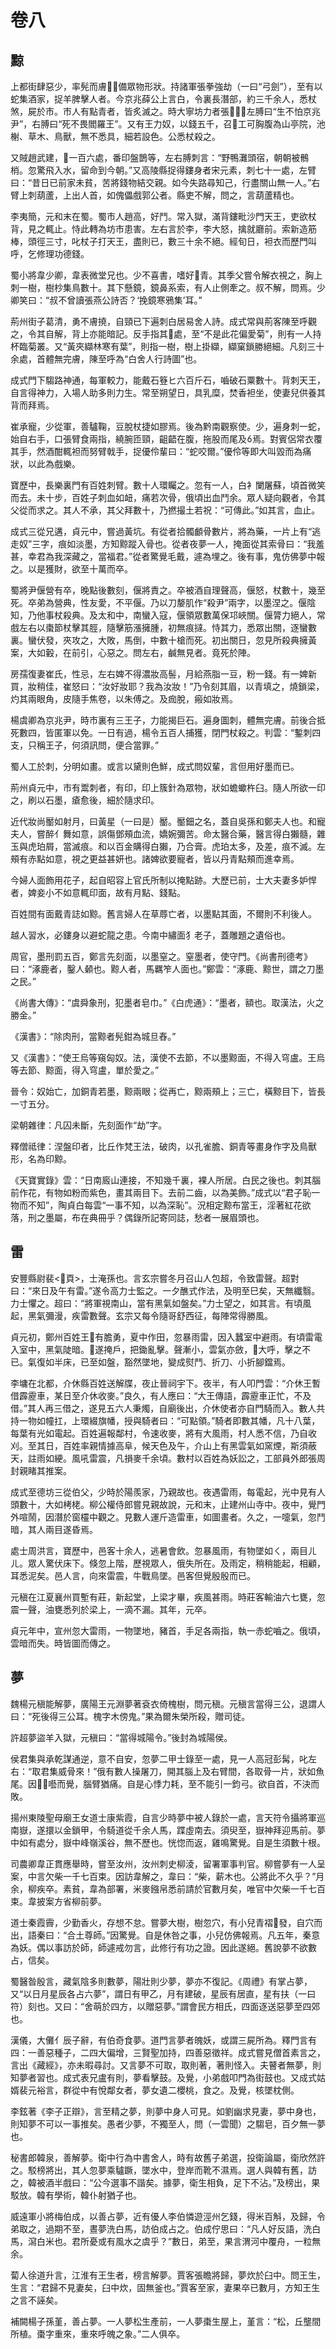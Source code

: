 # 卷八

## 黥

上都街肆惡少，率髡而膚，備眾物形狀。持諸軍張拳強劫（一曰“弓劍”），至有以蛇集酒家，捉羊脾擊人者。今京兆薛公上言白，令裏長潛部，約三千余人，悉杖煞，屍於市。市人有點青者，皆炙滅之。時大寧坊力者張，左膊曰“生不怕京兆尹”，右膊曰“死不畏閻羅王”。又有王力奴，以錢五千，召工可胸腹為山亭院，池榭、草木、鳥獸，無不悉具，細若設色。公悉杖殺之。

又賊趙武建，一百六處，番印盤鵲等，左右膊刺言：“野鴨灘頭宿，朝朝被鶻梢。忽驚飛入水，留命到今朝。”又高陵縣捉得鏤身者宋元素，刺七十一處，左臂曰：“昔日已前家未貧，苦將錢物結交親。如今失路尋知己，行盡關山無一人。”右臂上刺葫蘆，上出人首，如傀儡戲郭公者。縣吏不解，問之，言葫蘆精也。

李夷簡，元和末在蜀。蜀市人趙高，好鬥。常入獄，滿背鏤毗沙門天王，吏欲杖背，見之輒止。恃此轉為坊市患害。左右言於李，李大怒，擒就廳前。索新造筋棒，頭徑三寸，叱杖子打天王，盡則已，數三十余不絕。經旬日，袒衣而歷門叫呼，乞修理功德錢。

蜀小將韋少卿，韋表微堂兄也。少不喜書，嗜好青。其季父嘗令解衣視之，胸上刺一樹，樹杪集鳥數十。其下懸鏡，鏡鼻系索，有人止側牽之。叔不解，問焉。少卿笑曰：“叔不曾讀張燕公詩否？‘挽鏡寒鴉集’耳。”

荊州街子葛清，勇不膚撓，自頸已下遍刺白居易舍人詩。成式常與荊客陳至呼觀之，令其自解，背上亦能暗記。反手指其處，至“不是此花偏愛菊”，則有一人持杯臨菊叢。又“黃夾纈林寒有葉”，則指一樹，樹上掛纈，纈窠鎖勝絕細。凡刻三十余處，首體無完膚，陳至呼為“白舍人行詩圖”也。

成式門下騶路神通，每軍較力，能戴石簦ヒ六百斤石，嚙破石粟數十。背刺天王，自言得神力，入場人助多則力生。常至朔望日，具乳糜，焚香袒坐，使妻兒供養其背而拜焉。

崔承寵，少從軍，善驢鞠，豆脫杖捷如膠焉。後為黔南觀察使。少，遍身刺一蛇，始自右手，口張臂食兩指，繞腕匝頸，齟齬在腹，拖股而尾及焉。對賓侶常衣覆其手，然酒酣輒袒而努臂戟手，捉優伶輩曰：“蛇咬爾。”優伶等即大叫毀而為痛狀，以此為戲樂。

寶歷中，長樂裏門有百姓刺臂。數十人環矚之。忽有一人，白衤闌屠蘇，頃首微笑而去。未十步，百姓子刺血如衄，痛若次骨，俄頃出血鬥余。眾人疑向觀者，令其父從而求之。其人不承，其父拜數十，乃撚撮土若祝：“可傳此。”如其言，血止。

成式三從兄遘，貞元中，嘗過黃坑。有從者拾髑顱骨數片，將為藥，一片上有“逃走奴”三字，痕如淡墨，方知黥蹤入骨也。從者夜夢一人，掩面從其索骨曰：“我羞甚，幸君為我深藏之，當福君。”從者驚覺毛戴，遽為埋之。後有事，鬼仿佛夢中報之。以是獲財，欲至十萬而卒。

蜀將尹偃營有卒，晚點後數刻，偃將責之。卒被酒自理聲高，偃怒，杖數十，幾至死。卒弟為營典，性友愛，不平偃。乃以刀嫠肌作“殺尹”兩字，以墨涅之。偃陰知，乃他事杖殺典。及太和中，南蠻入寇，偃領眾數萬保邛峽關。偃膂力絕人，常戲左右以棗節杖擊其脛，隨擊筋漲擁腫，初無痕撻。恃其力，悉眾出關，逐蠻數裏。蠻伏發，夾攻之，大敗，馬倒，中數十槍而死。初出關日，忽見所殺典擁黃案，大如轂，在前引，心惡之。問左右，鹹無見者。竟死於陣。

房孺復妻崔氏，性忌，左右婢不得濃妝高髻，月給燕脂一豆，粉一錢。有一婢新買，妝稍佳，崔怒曰：“汝好妝耶？我為汝妝！”乃令刻其眉，以青填之，燒鎖梁，灼其兩眼角，皮隨手焦卷，以朱傅之。及痂脫，瘢如妝焉。

楊虞卿為京兆尹，時市裏有三王子，力能揭巨石。遍身圖刺，體無完膚。前後合抵死數四，皆匿軍以免。一日有過，楊令五百人捕獲，閉門杖殺之。判雲：“鏨刺四支，只稱王子，何須訊問，便合當罪。”

蜀人工於刺，分明如畫。或言以黛則色鮮，成式問奴輩，言但用好墨而已。

荊州貞元中，市有鬻刺者，有印，印上簇針為眾物，狀如蟾蠍杵臼。隨人所欲一印之，刷以石墨，瘡愈後，細於隨求印。

近代妝尚靨如射月，曰黃星（一曰是）靨。靨鈿之名，蓋自吳孫和鄭夫人也。和寵夫人，嘗醉亻舞如意，誤傷鄧頰血流，嬌婉彌苦。命太醫合藥，醫言得白獺髓，雜玉與虎珀屑，當滅痕。和以百金購得白獺，乃合膏。虎珀太多，及差，痕不滅。左頰有赤點如意，視之更益甚妍也。諸婢欲要寵者，皆以丹青點頰而進幸焉。

今婦人面飾用花子，起自昭容上官氏所制以掩點跡。大歷已前，士大夫妻多妒悍者，婢妾小不如意輒印面，故有月點、錢點。

百姓間有面戴青誌如黥。舊言婦人在草蓐亡者，以墨點其面，不爾則不利後人。

越人習水，必鏤身以避蛇龍之患。今南中繡面犭老子，蓋雕題之遺俗也。

周官，墨刑罰五百，鄭言先刻面，以墨窒之。窒墨者，使守門。《尚書刑德考》曰：“涿鹿者，鑿人顙也。黥人者，馬羈笮人面也。”鄭雲：“涿鹿、黥世，謂之刀墨之民。”

《尚書大傳》：“虞舜象刑，犯墨者皂巾。”《白虎通》：“墨者，額也。取漢法，火之勝金。”

《漢書》：“除肉刑，當黥者髡鉗為城旦舂。”

又《漢書》：“使王烏等窺匈奴。法，漢使不去節，不以墨黥面，不得入穹盧。王烏等去節、黥面，得入穹盧，單於愛之。”

晉令：奴始亡，加銅青若墨，黥兩眼；從再亡，黥兩頰上；三亡，橫黥目下，皆長一寸五分。

梁朝雜律：凡囚未斷，先刻面作“劫”字。

釋僧祗律：涅盤印者，比丘作梵王法，破肉，以孔雀膽、銅青等畫身作字及鳥獸形，名為印黥。

《天寶實錄》雲：“日南廄山連接，不知幾千裏，裸人所居。白民之後也。刺其腦前作花，有物如粉而紫色，畫其兩目下。去前二齒，以為美飾。”成式以“君子恥一物而不知”，陶貞白每雲“一事不知，以為深恥”。況相定黥布當王，淫著紅花欲落，刑之墨屬，布在典冊乎？偶錄所記寄同誌，愁者一展眉頭也。

## 雷

安豐縣尉裴<頁>，士淹孫也。言玄宗嘗冬月召山人包超，令致雷聲。超對曰：“來日及午有雷。”遂令高力士監之。一夕醮式作法，及明至巳矣，天無纖翳。力士懼之。超曰：“將軍視南山，當有黑氣如盤矣。”力士望之，如其言。有頃風起，黑氣彌漫，疾雷數聲。玄宗又每令隨哥舒西征，每陣常得勝風。

貞元初，鄭州百姓王有膽勇，夏中作田，忽暴雨雷，因入蠶室中避雨。有頃雷電入室中，黑氣陡暗。遂掩戶，把鋤亂擊。聲漸小，雲氣亦斂，大呼，擊之不已。氣復如半床，已至如盤，豁然墜地，變成熨鬥、折刀、小折腳鐺焉。

李墉在北都，介休縣百姓送解牒，夜止晉祠宇下。夜半，有人叩門雲：“介休王暫借霹靂車，某日至介休收麥。”良久，有人應曰：“大王傳語，霹靂車正忙，不及借。”其人再三借之，遂見五六人秉燭，自廟後出，介休使者亦自門騎而入。數人共持一物如幢扛，上環綴旗幡，授與騎者曰：“可點領。”騎者即數其幡，凡十八葉，每葉有光如電起。百姓遍報鄰村，令速收麥，將有大風雨，村人悉不信，乃自收刈。至其日，百姓率親情據高阜，候天色及午，介山上有黑雲氣如窯煙，斯須蔽天，註雨如綆。風吼雷震，凡損麥千余頃。數村以百姓為妖訟之，工部員外郎張周封親睹其推案。

成式至德坊三從伯父，少時於陽羨家，乃親故也。夜遇雷雨，每電起，光中見有人頭數十，大如栲栳。柳公權侍郎嘗見親故說，元和末，止建州山寺中。夜中，覺門外喧鬧，因潛於窗欞中觀之。見數人運斤造雷車，如圖畫者。久之，一嚏氣，忽鬥暗，其人兩目遂昏焉。

處士周洪言，寶歷中，邑客十余人，逃暑會飲。忽暴風雨，有物墜如ㄑ，兩目ㄦㄦ。眾人驚伏床下。倏忽上階，歷視眾人，俄失所在。及雨定，稍稍能起，相顧，耳悉泥矣。邑人言，向來雷震，牛戰鳥墜。邑客但覺殷殷而已。

元稹在江夏襄州買塹有莊，新起堂，上梁才畢，疾風甚雨。時莊客輸油六七甕，忽震一聲，油甕悉列於梁上，一滴不漏。其年，元卒。

貞元年中，宣州忽大雷雨，一物墜地，豬首，手足各兩指，執一赤蛇嚙之。俄頃，雲暗而失。時皆圖而傳之。

## 夢

魏楊元稹能解夢，廣陽王元淵夢著袞衣倚槐樹，問元稹。元稹言當得三公，退謂人曰：“死後得三公耳。槐字木傍鬼。”果為爾朱榮所殺，贈司徒。

許超夢盜羊入獄，元稹曰：“當得城陽令。”後封為城陽侯。

侯君集與承乾謀通逆，意不自安，忽夢二甲士錄至一處，見一人高冠彭髯，叱左右：“取君集威骨來！”俄有數人操屠刀，開其腦上及右臂間，各取骨一片，狀如魚尾。因囈而覺，腦臂猶痛。自是心悸力耗，至不能引一鈞弓。欲自首，不決而敗。

揚州東陵聖母廟王女道士康紫霞，自言少時夢中被人錄於一處，言天符令攝將軍巡南嶽，遂擐以金鎖甲，令騎道從千余人馬，蹀虛南去。須臾至，嶽神拜迎馬前。夢中如有處分，嶽中峰嶺溪谷，無不歷也。恍惚而返，雞鳴驚覺。自是生須數十根。

司農卿韋正貫應舉時，嘗至汝州，汝州刺史柳淩，留署軍事判官。柳嘗夢有一人呈案，中言欠柴一千七百束。因訪韋解之，韋曰：“柴，薪木也。公將此不久乎？”月余，柳疾卒。素貧，韋為部署，米麥鏹帛悉前請於官數月矣，唯官中欠柴一千七百束。韋披案方省柳前夢。

道士秦霞霽，少勤香火，存想不怠。嘗夢大樹，樹忽穴，有小兒青褶發，自穴而出，語秦曰：“合土尊師。”因驚覺。自是休咎之事，小兒仿佛報焉。凡五年，秦意為妖。偶以事訪於師，師遽戒勿言，此修行有功之證。因此遂絕。舊說夢不欲數占，信矣。

蜀醫昝殷言，藏氣陰多則數夢，陽壯則少夢，夢亦不復記。《周禮》有掌占夢，又“以日月星辰各占六夢”，謂日有甲乙，月有建破，星辰有居直，星有扶（一曰符）刻也。又曰：“舍萌於四方，以贈惡夢。”謂會民方相氏，四面逐送惡夢至四郊也。

漢儀，大儺亻辰子辭，有伯奇食夢。道門言夢者魄妖，或謂三屍所為。釋門言有四：一善惡種子，二四大偏增，三賢聖加持，四善惡徵祥。成式嘗見僧首素言之，言出《藏經》，亦未暇尋討。又言夢不可取，取則著，著則怪入。夫瞽者無夢，則知夢者習也。成式表兄盧有則，夢看擊鼓。及覺，小弟戲叩門為街鼓也。又成式姑婿裴元裕言，群從中有悅鄰女者，夢女遺二櫻桃，食之。及覺，核墜枕側。

李鉉著《李子正辯》，言至精之夢，則夢中身人可見。如劉幽求見妻，夢中身也，則知夢不可以一事推矣。愚者少夢，不獨至人，問（一雲聞）之騶皂，百夕無一夢也。

秘書郎韓泉，善解夢。衛中行為中書舍人，時有故舊子弟選，投衛論屬，衛欣然許之。駁榜將出，其人忽夢乘驢蹶，墜水中，登岸而靴不濕焉。選人與韓有舊，訪之，韓被酒半戲曰：“公今選事不諧矣。據夢，衛生相負，足下不沾。”及榜出，果駁放。韓有學術，韓仆射猶子也。

威遠軍小將梅伯成，以善占夢，近有優人李伯憐遊涇州乞錢，得米百斛，及歸，令弟取之，過期不至，晝夢洗白馬，訪伯成占之。伯成佇思曰：“凡人好反語，洗白馬，瀉白米也。君所憂或有風水之虞乎？”數日，弟至，果言渭河中覆舟，一粒無余。

蔔人徐道升言，江淮有王生者，榜言解夢。賈客張瞻將歸，夢炊於臼中。問王生，生言：“君歸不見妻矣，臼中炊，固無釜也。”賈客至家，妻果卒已數月，方知王生之言不誣矣。

補闕楊子孫堇，善占夢。一人夢松生產前，一人夢棗生屋上，堇言：“松，丘壟間所植。棗字重來，重來呼魄之象。”二人俱卒。